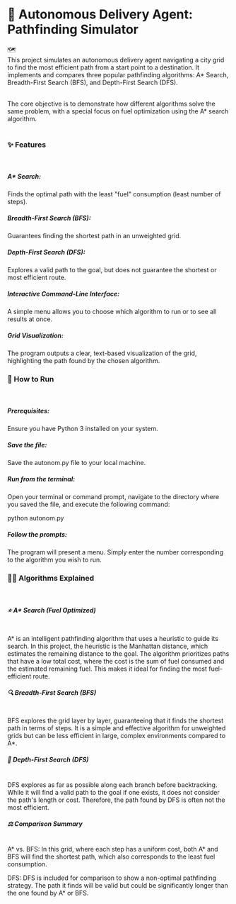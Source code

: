 <h1>🤖 Autonomous Delivery Agent: Pathfinding Simulator</h1> 🗺️<br>
This project simulates an autonomous delivery agent navigating a city grid to find the most efficient path from a start point to a destination. It implements and compares three popular pathfinding algorithms: A* Search, Breadth-First Search (BFS), and Depth-First Search (DFS).<br><br>

The core objective is to demonstrate how different algorithms solve the same problem, with a special focus on fuel optimization using the A* search algorithm.<br><br>

<h3>✨ Features</h3><br>
<h5>A* Search:</h5> Finds the optimal path with the least "fuel" consumption (least number of steps).<br>

<h5>Breadth-First Search (BFS):</h5> Guarantees finding the shortest path in an unweighted grid.<br>

<h5>Depth-First Search (DFS):</h5> Explores a valid path to the goal, but does not guarantee the shortest or most efficient route.<br>

<h5>Interactive Command-Line Interface:</h5> A simple menu allows you to choose which algorithm to run or to see all results at once.
<br>
<h5>Grid Visualization:</h5> The program outputs a clear, text-based visualization of the grid, highlighting the path found by the chosen algorithm.<br>

<h3>🚀 How to Run</h3><br>
<h5>Prerequisites:</h5> Ensure you have Python 3 installed on your system.<br>

<h5>Save the file:</h5> Save the autonom.py file to your local machine.<br>

<h5>Run from the terminal:</h5> Open your terminal or command prompt, navigate to the directory where you saved the file, and execute the following command:<br>

python autonom.py<br>

<h5>Follow the prompts:</h5> The program will present a menu. Simply enter the number corresponding to the algorithm you wish to run.<br>

<h3>🧠💡 Algorithms Explained</h3><br>
<h5>⭐ A* Search (Fuel Optimized)</h5><br>
A* is an intelligent pathfinding algorithm that uses a heuristic to guide its search. In this project, the heuristic is the Manhattan distance, which estimates the remaining distance to the goal. The algorithm prioritizes paths that have a low total cost, where the cost is the sum of fuel consumed and the estimated remaining fuel. This makes it ideal for finding the most fuel-efficient route.<br>

<h5>🔍 Breadth-First Search (BFS)</h5><br>
BFS explores the grid layer by layer, guaranteeing that it finds the shortest path in terms of steps. It is a simple and effective algorithm for unweighted grids but can be less efficient in large, complex environments compared to A*.<br>

<h5>🌳 Depth-First Search (DFS)</h5><br>
DFS explores as far as possible along each branch before backtracking. While it will find a valid path to the goal if one exists, it does not consider the path's length or cost. Therefore, the path found by DFS is often not the most efficient.<br>

<h5>⚖️ Comparison Summary</h5><br>
A* vs. BFS: In this grid, where each step has a uniform cost, both A* and BFS will find the shortest path, which also corresponds to the least fuel consumption.<br>

DFS: DFS is included for comparison to show a non-optimal pathfinding strategy. The path it finds will be valid but could be significantly longer than the one found by A* or BFS.<br>
